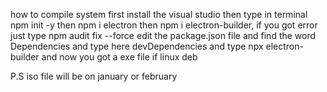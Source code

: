 how to compile system
first install the visual studio
then type in terminal npm init -y
then npm i electron
then npm i electron-builder, if you got error just type npm audit fix --force
edit the package.json file and find the word Dependencies and type here devDependencies
and type npx electron-builder and now you got a exe file if linux deb


P.S iso file will be on january or february
